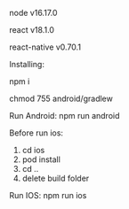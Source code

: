 node v16.17.0

react v18.1.0

react-native v0.70.1

Installing:

npm i

chmod 755 android/gradlew

Run Android: npm run android

Before run ios: 

1. cd ios
2. pod install
3. cd ..
4. delete build folder

Run IOS: npm run ios
